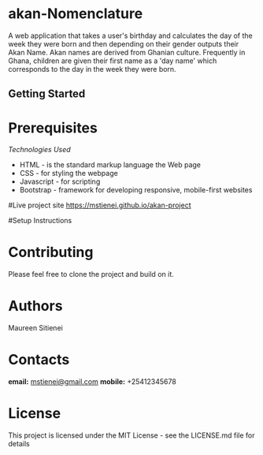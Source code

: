 # akan-Nomenclature
A web application that takes a user's birthday and calculates the day of the week they were born and then depending on their gender outputs their Akan Name. Akan names are derived from Ghanian culture. Frequently in Ghana, children are given their first name as a 'day name' which corresponds to the day in the week they were born.

## Getting Started
# Prerequisites
_Technologies Used_
* HTML - is the standard markup language the Web page
* CSS - for styling the webpage
* Javascript - for scripting
* Bootstrap - framework for developing responsive, mobile-first websites

#Live project site
https://mstienei.github.io/akan-project

#Setup Instructions
# Contributing
Please feel free to clone the project and build on it.

# Authors
Maureen Sitienei

# Contacts
**email:** mstienei@gmail.com
**mobile:** +25412345678

# License
This project is licensed under the MIT License - see the LICENSE.md file for details
